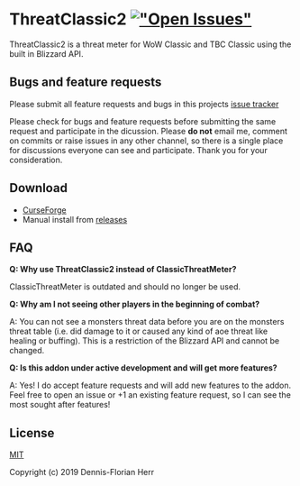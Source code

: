 # ThreatClassic2 [!["Open Issues"](https://img.shields.io/github/issues-raw/dfherr/ThreatClassic2.svg)](https://github.com/dfherr/ThreatClassic2/issues)
ThreatClassic2 is a threat meter for WoW Classic and TBC Classic using the built in Blizzard API.

## Bugs and feature requests

Please submit all feature requests and bugs in this projects [issue tracker](https://github.com/dfherr/ThreatClassic2/issues)

Please check for bugs and feature requests before submitting the same request and participate in the dicussion. Please **do not** email me, comment on commits or raise issues in any other channel, so there is a single place for discussions everyone can see and participate. Thank you for your consideration.

## Download
 - [CurseForge](https://www.curseforge.com/wow/addons/ThreatClassic2)
 - Manual install from [releases](https://github.com/dfherr/ThreatClassic2/releases)

## FAQ
**Q: Why use ThreatClassic2 instead of ClassicThreatMeter?**

ClassicThreatMeter is outdated and should no longer be used.

**Q: Why am I not seeing other players in the beginning of combat?**
 
A: You can not see a monsters threat data before you are on the monsters threat table (i.e. did damage to it or caused any kind of aoe threat like healing or buffing). This is a restriction of the Blizzard API and cannot be changed.

**Q: Is this addon under active development and will get more features?**

A: Yes! I do accept feature requests and will add new features to the addon. Feel free to open an issue or +1 an existing feature request, so I can see the most sought after features!

## License

[MIT](license/ThreatClassic2)

Copyright (c) 2019 Dennis-Florian Herr
